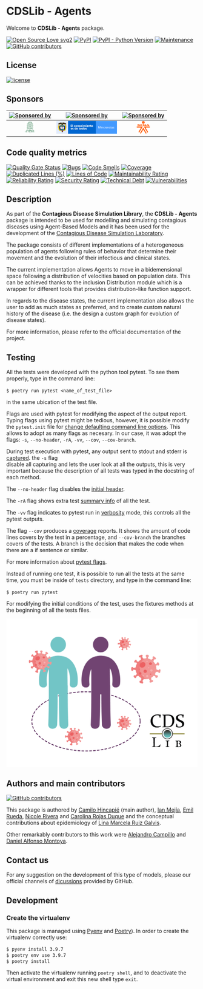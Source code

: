 # CDSLib - Agents

Welcome to **CDSLib - Agents** package.

[![Open Source Love svg2](https://badges.frapsoft.com/os/v2/open-source.svg?v=103)](https://github.com/ellerbrock/open-source-badges/)
[![PyPI](https://img.shields.io/pypi/v/cdslib-agents?color=color=%2310d510)](https://pypi.org/project/cdslib-agents/)
[![PyPI - Python Version](https://img.shields.io/pypi/pyversions/cdslib-agents?color=%2310d510)](https://pypi.org/project/cdslib-agents/)
[![Maintenance](https://img.shields.io/badge/Maintained%3F-yes-green.svg)](https://github.com/fenfisdi/cdslib_agents/graphs/commit-activity)
[![GitHub contributors](https://img.shields.io/github/contributors/fenfisdi/cdslib_agents)](https://github.com/fenfisdi/cdslib_agents/graphs/contributors)

## License

[![license](https://img.shields.io/github/license/fenfisdi/cdslib_agents)](./LICENSE)

## Sponsors

| [![Sponsored by](https://img.shields.io/badge/sponsored%20by-UdeA-yellow)](https://www.udea.edu.co/) | [![Sponsored by](https://img.shields.io/badge/sponsored%20by-minciencias-yellow)](https://minciencias.gov.co/) | [![Sponsored by](https://img.shields.io/badge/sponsored%20by-sena-yellow)](https://www.sena.edu.co/) |
| :---: | :---: | :---: |
| <img src="https://raw.githubusercontent.com/fenfisdi/cdslib_agents/2335693f162e3cca97f7bba8591db9b0076a3823/images/Escudo-UdeA.svg" alt="UdeA logo" height="34"> | <img src="https://raw.githubusercontent.com/fenfisdi/cdslib_agents/1755d1fc4e45e94fcdc4275709b93fdf4eabd5f2/images/Minciencias_Colombia.svg" alt="Minciencias logo" width="160" height="34"> | <img src="https://raw.githubusercontent.com/fenfisdi/cdslib_agents/2335693f162e3cca97f7bba8591db9b0076a3823/images/Sena_Colombia_logo.svg" alt="Sena logo" height="34"> |


## Code quality metrics

[![Quality Gate Status](https://sonarcloud.io/api/project_badges/measure?project=fenfisdi_cdslib_agents&metric=alert_status)](https://sonarcloud.io/summary/new_code?id=fenfisdi_cdslib_agents)
[![Bugs](https://sonarcloud.io/api/project_badges/measure?project=fenfisdi_cdslib_agents&metric=bugs)](https://sonarcloud.io/summary/new_code?id=fenfisdi_cdslib_agents)
[![Code Smells](https://sonarcloud.io/api/project_badges/measure?project=fenfisdi_cdslib_agents&metric=code_smells)](https://sonarcloud.io/summary/new_code?id=fenfisdi_cdslib_agents)
[![Coverage](https://sonarcloud.io/api/project_badges/measure?project=fenfisdi_cdslib_agents&metric=coverage)](https://sonarcloud.io/summary/new_code?id=fenfisdi_cdslib_agents)
[![Duplicated Lines (%)](https://sonarcloud.io/api/project_badges/measure?project=fenfisdi_cdslib_agents&metric=duplicated_lines_density)](https://sonarcloud.io/summary/new_code?id=fenfisdi_cdslib_agents)
[![Lines of Code](https://sonarcloud.io/api/project_badges/measure?project=fenfisdi_cdslib_agents&metric=ncloc)](https://sonarcloud.io/summary/new_code?id=fenfisdi_cdslib_agents)
[![Maintainability Rating](https://sonarcloud.io/api/project_badges/measure?project=fenfisdi_cdslib_agents&metric=sqale_rating)](https://sonarcloud.io/summary/new_code?id=fenfisdi_cdslib_agents)
[![Reliability Rating](https://sonarcloud.io/api/project_badges/measure?project=fenfisdi_cdslib_agents&metric=reliability_rating)](https://sonarcloud.io/summary/new_code?id=fenfisdi_cdslib_agents)
[![Security Rating](https://sonarcloud.io/api/project_badges/measure?project=fenfisdi_cdslib_agents&metric=security_rating)](https://sonarcloud.io/summary/new_code?id=fenfisdi_cdslib_agents)
[![Technical Debt](https://sonarcloud.io/api/project_badges/measure?project=fenfisdi_cdslib_agents&metric=sqale_index)](https://sonarcloud.io/summary/new_code?id=fenfisdi_cdslib_agents)
[![Vulnerabilities](https://sonarcloud.io/api/project_badges/measure?project=fenfisdi_cdslib_agents&metric=vulnerabilities)](https://sonarcloud.io/summary/new_code?id=fenfisdi_cdslib_agents)

## Description

As part of the **Contagious Disease Simulation Library**, the
**CDSLib - Agents** package is intended to be used for modelling and simulating
contagious diseases using Agent-Based Models and it has been used for the development
of the [Contagious Disease Simulation Laboratory](https://github.com/fenfisdi/cdslab).

The package consists of different implementations of a heterogeneous population
of agents following rules of behavior that determine their movement and the evolution
of their infectious and clinical states.

The current implementation allows Agents to move in a bidemensional space following
a distribution of velocities based on population data. This can be achieved thanks to
the inclusion Distribution module which is a wrapper for different tools that provides
distribution-like function support.

In regards to the disease states, the current implementation also allows the user to
add as much states as preferred, and to create custom natural history of the disease
(i.e. the design a custom graph for evolution of disease states).

For more information, please refer to the official documentation of the project.

## Testing

All the tests were developed with the python tool pytest. To see them properly, type
in the command line:

`$ poetry run pytest <name_of_test_file>`

in the same ubication of the test file.

Flags are used with pytest for modifying the aspect of the output
report. Typing flags using pytest might be tedious, however, it is possible modify the `pytest.init` file for
[change defaulting command line options](https://docs.pytest.org/en/6.2.x/example/simple.html#how-to-change-command-line-options-defaults). This allows to adopt as many flags
as necesary. In our case, it was adopt the flags: `-s`, `--no-header`, `-rA`, `-vv`,
`--cov`, `--cov-branch`.

During test execution with pytest, any output sent to stdout and stderr is
[captured](https://docs.pytest.org/en/6.2.x/capture.html). the `-s` flag  
disable all capturing and lets the user look at all the outputs, this is very
important because the description of all tests was typed in the docstring of each method.

The `--no-header` flag disables the [initial header](https://docs.pytest.org/en/stable/changelog.html#id33).

The `-rA` flag shows extra test [summary info](https://docs.pytest.org/en/6.2.x/usage.html#detailed-summary-report) of all the test.

The `-vv` flag indicates to pytest run in [verbosity](https://docs.pytest.org/en/latest/how-to/output.html) mode, this controls all the pytest outputs.

The flag `--cov` produces a [coverage](https://pytest-cov.readthedocs.io/en/latest/#welcome-to-pytest-cov-s-documentation) reports. It shows the amount of code lines covers by
the test in a percentage, and `--cov-branch` the branches covers of the tests. A branch is
the decision that makes the code when there are a if sentence or similar.

For more information about [pytest flags](https://docs.pytest.org/en/6.2.x/usage.html).

Instead of running one test, it is possible to run all the tests at the same time, you must be inside of `tests` directory, and type in the command line:

`$ poetry run pytest`

For modifying the initial conditions of the test, uses the fixtures methods at the beginning
of all the tests files.

![repo_logo](https://raw.githubusercontent.com/fenfisdi/cdslib_agents/main/images/CDSLib_agents_white-background.png "CDSLib - Agents Logo")

## Authors and main contributors

[![GitHub contributors](https://img.shields.io/github/contributors/fenfisdi/cdslib_agents)](https://github.com/fenfisdi/cdslib_agents/graphs/contributors)

This package is authored by 
[Camilo Hincapié](https://www.linkedin.com/in/camilo-hincapie-gutierrez/) (main author),
[Ian Mejía](https://github.com/IanMejia),
[Emil Rueda](https://www.linkedin.com/in/emil-rueda-424012207/),
[Nicole Rivera](https://github.com/nicolerivera1)
and
[Carolina Rojas Duque](https://github.com/carolinarojasd)
and the conceptual contributions about epidemiology of
[Lina Marcela Ruiz Galvis](mailto:lina.ruiz2@udea.edu.co).

Other remarkably contributors to this work were
[Alejandro Campillo](https://www.linkedin.com/in/alucardcampillo/)
and
[Daniel Alfonso Montoya](https://www.linkedin.com/in/daniel-montoya-ds/).




## Contact us

For any suggestion on the development of this type of models, please our official
channels of [dicussions](https://github.com/fenfisdi/cdslib_agents/discussions)
provided by GitHub.

## Development

### Create the virtualenv

This package is managed using [Pyenv](https://github.com/pyenv/pyenv) and 
[Poetry](https://python-poetry.org/docs/)). In order to create the
virtualenv correctly use:

```
$ pyenv install 3.9.7
$ poetry env use 3.9.7
$ poetry install
```

Then activate the virtualenv running `poetry shell`, and to deactivate the virtual
environment and exit this new shell type `exit`.
